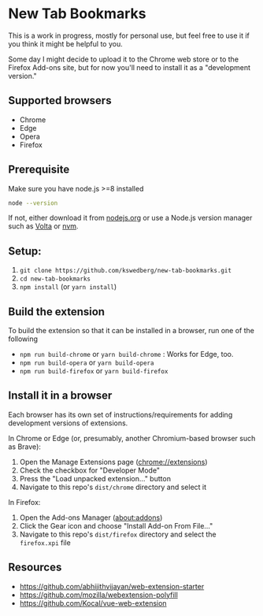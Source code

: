 # New Tab Bookmarks

This is a work in progress, mostly for personal use, but feel free to use it if you think it might be helpful to you.

Some day I might decide to upload it to the Chrome web store or to the Firefox Add-ons site, but for now you'll need to install it as a "development version."

## Supported browsers

* Chrome
* Edge
* Opera
* Firefox

## Prerequisite

Make sure you have node.js >=8 installed

```bash
node --version
```

If not, either download it from [nodejs.org](https://nodejs.org/en/) or use a Node.js version manager such as [Volta](https://volta.sh/) or [nvm](https://github.com/creationix/nvm).

## Setup:

1. `git clone https://github.com/kswedberg/new-tab-bookmarks.git`
2. `cd new-tab-bookmarks`
3. `npm install` (or `yarn install`)

## Build the extension

To build the extension so that it can be installed in a browser, run one of the following

* `npm run build-chrome` or `yarn build-chrome` : Works for Edge, too.
* `npm run build-opera` or `yarn build-opera`
* `npm run build-firefox` or `yarn build-firefox`

## Install it in a browser

Each browser has its own set of instructions/requirements for adding development versions of extensions.

In Chrome or Edge (or, presumably, another Chromium-based browser such as Brave):

1. Open the Manage Extensions page ([chrome://extensions](chrome://extensions))
2. Check the checkbox for "Developer Mode"
3. Press the "Load unpacked extension…" button
4. Navigate to this repo's `dist/chrome` directory and select it

In Firefox:

1. Open the Add-ons Manager ([about:addons](about:addons))
2. Click the Gear icon and choose "Install Add-on From File…"
3. Navigate to this repo's `dist/firefox` directory and select the `firefox.xpi` file

## Resources

* https://github.com/abhijithvijayan/web-extension-starter
* https://github.com/mozilla/webextension-polyfill
* https://github.com/Kocal/vue-web-extension
